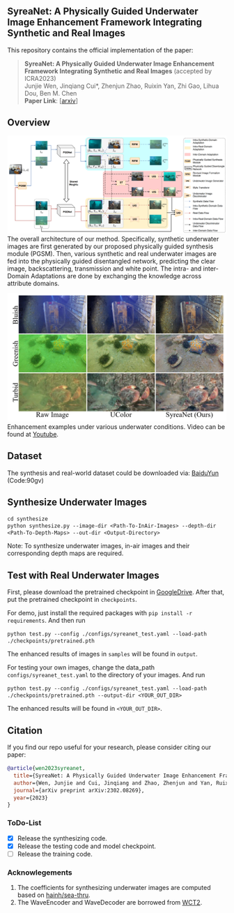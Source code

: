 ## SyreaNet: A Physically Guided Underwater Image Enhancement Framework Integrating Synthetic and Real Images

This repository contains the official implementation of the paper:

> **SyreaNet: A Physically Guided Underwater Image Enhancement Framework Integrating Synthetic and Real Images** (accepted by ICRA2023)<br>
> Junjie Wen, Jinqiang Cui*, Zhenjun Zhao, Ruixin Yan, Zhi Gao, Lihua Dou, Ben M. Chen <br>
> **Paper Link**: [[arxiv](https://arxiv.org/pdf/2302.08269.pdf)]


## Overview
![overall_arch](./figs/fig-overall_arch.png)
The overall architecture of our method. Specifically, synthetic underwater images are first generated by our proposed physically guided synthesis module (PGSM). Then, various synthetic and real underwater images are fed into the physically guided disentangled network, predicting the clear image, backscattering, transmission and white point. The intra- and inter- Domain Adaptations are done by exchanging the knowledge across attribute domains.

![demo](./figs/fig-demo.png)
Enhancement examples under various underwater conditions. Video can be found at [Youtube](https://www.youtube.com/watch?v=DyOktx7_9JQ).


## Dataset
The synthesis and real-world dataset could be downloaded via:
[BaiduYun](https://pan.baidu.com/s/1iVAR_hSVmLMyrWcjm4HbbA) (Code:90gv)

## Synthesize Underwater Images
```shell
cd synthesize
python synthesize.py --image-dir <Path-To-InAir-Images> --depth-dir <Path-To-Depth-Maps> --out-dir <Output-Directory>
```
Note: To synthesize underwater images, in-air images and their corresponding depth maps are required.

## Test with Real Underwater Images
First, please download the pretrained checkpoint in [GoogleDrive](https://drive.google.com/file/d/1xGrq2jMpdM4mbgDfS4K_cfaeRiEqcgjZ/view?usp=sharing). After that, put the pretrained checkpoint in `checkpoints`.

For demo, just install the required packages with ``pip install -r requirements``. And then run
```shell
python test.py --config ./configs/syreanet_test.yaml --load-path ./checkpoints/pretrained.pth
```
The enhanced results of images in `samples` will be found in `output`.

For testing your own images, change the data_path `configs/syreanet_test.yaml` to the directory of your images. And run
```shell
python test.py --config ./configs/syreanet_test.yaml --load-path ./checkpoints/pretrained.pth --output-dir <YOUR_OUT_DIR>
```
The enhanced results will be found in `<YOUR_OUT_DIR>`.


## Citation
If you find our repo useful for your research, please consider citing our paper:

```bibtex
@article{wen2023syreanet,
  title={SyreaNet: A Physically Guided Underwater Image Enhancement Framework Integrating Synthetic and Real Images},
  author={Wen, Junjie and Cui, Jinqiang and Zhao, Zhenjun and Yan, Ruixin and Gao, Zhi and Dou, Lihua and Chen, Ben M},
  journal={arXiv preprint arXiv:2302.08269},
  year={2023}
}
```

### ToDo-List
* [x] Release the synthesizing code.
* [x] Release the testing code and model checkpoint.
* [ ] Release the training code.

### Acknowlegements
1. The coefficients for synthesizing underwater images are computed based on [hainh/sea-thru](https://github.com/hainh/sea-thru.git).
2. The WaveEncoder and WaveDecoder are borrowed from [WCT2](https://github.com/clovaai/WCT2).